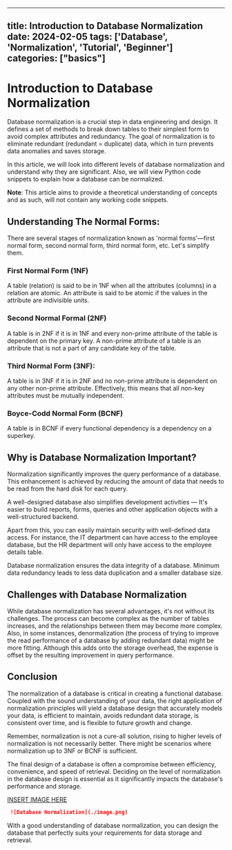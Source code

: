 
---
title: Introduction to Database Normalization
date: 2024-02-05
tags: ['Database', 'Normalization', 'Tutorial', 'Beginner']
categories: ["basics"]
---


# Introduction to Database Normalization

Database normalization is a crucial step in data engineering and design. It defines a set of methods to break down tables to their simplest form to avoid complex attributes and redundancy. The goal of normalization is to eliminate redundant (redundant = duplicate) data, which in turn prevents data anomalies and saves storage.

In this article, we will look into different levels of database normalization and understand why they are significant. Also, we will view Python code snippets to explain how a database can be normalized. 

**Note**: 
This article aims to provide a theoretical understanding of concepts and as such, will not contain any working code snippets.

## Understanding The Normal Forms:
There are several stages of normalization known as 'normal forms'—first normal form, second normal form, third normal form, etc. Let's simplify them.

### First Normal Form (1NF)
A table (relation) is said to be in 1NF when all the attributes (columns) in a relation are atomic. An attribute is said to be atomic if the values in the attribute are indivisible units.

### Second Normal Formal (2NF)
A table is in 2NF if it is in 1NF and every non-prime attribute of the table is dependent on the primary key. A non-prime attribute of a table is an attribute that is not a part of any candidate key of the table. 

### Third Normal Form (3NF):
A table is in 3NF if it is in 2NF and no non-prime attribute is dependent on any other non-prime attribute. Effectively, this means that all non-key attributes must be mutually independent.

### Boyce-Codd Normal Form (BCNF)
A table is in BCNF if every functional dependency is a dependency on a superkey.

## Why is Database Normalization Important?

Normalization significantly improves the query performance of a database. This enhancement is achieved by reducing the amount of data that needs to be read from the hard disk for each query.

A well-designed database also simplifies development activities — It's easier to build reports, forms, queries and other application objects with a well-structured backend.

Apart from this, you can easily maintain security with well-defined data access. For instance, the IT department can have access to the employee database, but the HR department will only have access to the employee details table.

Database normalization ensures the data integrity of a database. Minimum data redundancy leads to less data duplication and a smaller database size. 

## Challenges with Database Normalization

While database normalization has several advantages, it's not without its challenges. The process can become complex as the number of tables increases, and the relationships between them may become more complex. Also, in some instances, denormalization (the process of trying to improve the read performance of a database by adding redundant data) might be more fitting. Although this adds onto the storage overhead, the expense is offset by the resulting improvement in query performance.

## Conclusion

The normalization of a database is critical in creating a functional database. Coupled with the sound understanding of your data, the right application of normalization principles will yield a database design that accurately models your data, is efficient to maintain, avoids redundant data storage, is consistent over time, and is flexible to future growth and change.

Remember, normalization is not a cure-all solution, rising to higher levels of normalization is not necessarily better. There might be scenarios where normalization up to 3NF or BCNF is sufficient. 

The final design of a database is often a compromise between efficiency, convenience, and speed of retrieval. Deciding on the level of normalization in the database design is essential as it significantly impacts the database's performance and storage.

[INSERT IMAGE HERE](./image.png)

```markdown
 ![Database Normalization](./image.png)
```
With a good understanding of database normalization, you can design the database that perfectly suits your requirements for data storage and retrieval.